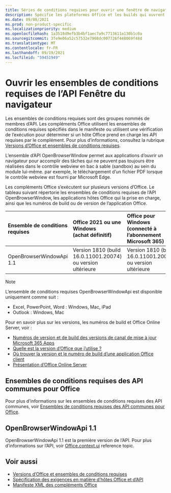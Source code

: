 ```yaml
---
title: Séries de conditions requises pour ouvrir une fenêtre de navigateur
description: Spécifie les plateformes Office et les builds qui ouvrent la prise en charge de l’API openBrowserWindow.
ms.date: 09/08/2021
ms.prod: non-product-specific
ms.localizationpriority: medium
ms.openlocfilehash: 1a3518d9efb3b4bf1aec7a9c7713611a130b1c0a
ms.sourcegitcommit: 3fe9e06a52c57532e7968dc007726f448069f48d
ms.translationtype: MT
ms.contentlocale: fr-FR
ms.lasthandoff: 09/19/2021
ms.locfileid: "59451949"
---
```

# <a name="open-browser-window-api-requirement-sets"></a>Ouvrir les ensembles de conditions requises de l’API Fenêtre du navigateur

Les ensembles de conditions requises sont des groupes nommés de membres d’API. Les compléments Office utilisent les ensembles de conditions requises spécifiés dans le manifeste ou utilisent une vérification de l’exécution pour déterminer si un hôte Office prend en charge les API requises par le complément. Pour plus d’informations, consultez la rubrique [Versions d’Office et ensembles de conditions requises](../../develop/office-versions-and-requirement-sets.md).

L’ensemble d’API OpenBrowserWindow permet aux applications d’ouvrir un navigateur pour accomplir des tâches qui ne peuvent pas toujours être réalisées dans le contrôle webview en bac à sable (sandbox) au sein du module lui-même. par exemple, le téléchargement d’un fichier PDF lorsque le contrôle webview est fourni par Microsoft Edge.

Les compléments Office s’exécutent sur plusieurs versions d’Office. Le tableau suivant répertorie les ensembles de conditions requises de l’API OpenBrowserWindow, les applications hôtes Office qui la prise en charge, ainsi que les numéros de build ou de version de l’application Office.

|  Ensemble de conditions requises  | Office 2021 ou une Windows<br>(achat définitif) | Office pour Windows<br>(connecté à l’abonnement Microsoft 365) |  Office sur iPad<br>(connecté à l’abonnement Microsoft 365)  |  Office sur Mac<br>(connecté à l’abonnement Microsoft 365)  | Office sur le web  |  Office Online Server  |
|:-----|:-----|:-----|:-----|:-----|:-----|:-----|
| OpenBrowserWindowApi 1.1  | Version 1810 (build 16.0.11001.20074) ou version ultérieure | Version 1810 (build 16.0.11001.20074) ou version ultérieure | 16.0.0.0 ou ultérieur | 16.0.0.0 ou ultérieur | N/A | N/A|

> [!NOTE]
> L’ensemble de conditions requises OpenBrowserWindowApi est disponible uniquement comme suit :
>
> - Excel, PowerPoint, Word : Windows, Mac, iPad
> - Outlook : Windows, Mac

Pour en savoir plus sur les versions, les numéros de build et Office Online Server, voir :

- [Numéros de version et de build des versions de canal de mise à jour Microsoft 365 Apps](/officeupdates/update-history-microsoft365-apps-by-date)
- [Quelle est la version d’Office que j’utilise ?](https://support.microsoft.com/office/932788b8-a3ce-44bf-bb09-e334518b8b19)
- [Où trouver la version et le numéro de build d’une application Office client](/officeupdates/update-history-microsoft365-apps-by-date)
- [Présentation d’Office Online Server](/officeonlineserver/office-online-server-overview)

## <a name="office-common-api-requirement-sets"></a>Ensembles de conditions requises des API communes pour Office

Pour plus d’informations sur les ensembles de conditions requises des API communes, voir [Ensembles de conditions requises des API communes pour Office](office-add-in-requirement-sets.md).

## <a name="openbrowserwindowapi-11"></a>OpenBrowserWindowApi 1.1

OpenBrowserWindowApi 1.1 est la première version de l’API. Pour plus d’informations sur l’API, voir [Office.context.ui](/javascript/api/office/office.context#ui) reference topic.

## <a name="see-also"></a>Voir aussi

- [Versions d’Office et ensembles de conditions requises](../../develop/office-versions-and-requirement-sets.md)
- [Spécification des exigences en matière d’hôtes Office et d’API](../../develop/specify-office-hosts-and-api-requirements.md)
- [Manifeste XML des compléments Office](../../develop/add-in-manifests.md)
